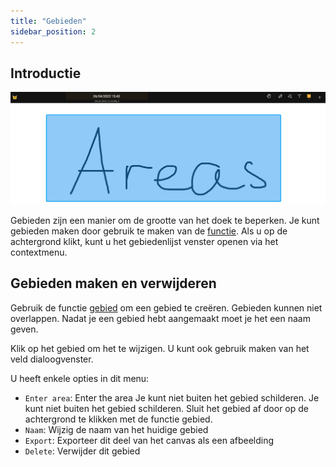 ```yaml
---
title: "Gebieden"
sidebar_position: 2
---
```


## Introductie

![Oppervlak](area.png)

Gebieden zijn een manier om de grootte van het doek te beperken. Je kunt gebieden maken door gebruik te maken van de [functie](tools/area.md). Als u op de achtergrond klikt, kunt u het gebiedenlijst venster openen via het contextmenu.

## Gebieden maken en verwijderen

Gebruik de functie [gebied](tools/area.md) om een gebied te creëren. Gebieden kunnen niet overlappen. Nadat je een gebied hebt aangemaakt moet je het een naam geven.

Klik op het gebied om het te wijzigen. U kunt ook gebruik maken van het veld dialoogvenster.

U heeft enkele opties in dit menu:

* `Enter area`: Enter the area Je kunt niet buiten het gebied schilderen. Je kunt niet buiten het gebied schilderen. Sluit het gebied af door op de achtergrond te klikken met de functie gebied.
* `Naam`: Wijzig de naam van het huidige gebied
* `Export`: Exporteer dit deel van het canvas als een afbeelding
* `Delete`: Verwijder dit gebied
